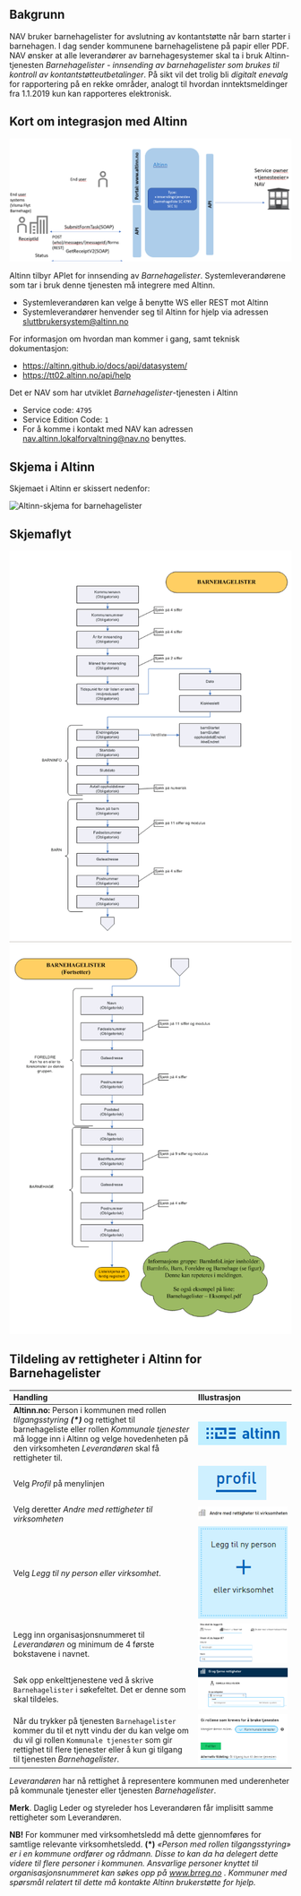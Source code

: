 ## Bakgrunn

NAV bruker barnehagelister for avslutning av kontantstøtte når barn starter i barnehagen. I dag sender kommunene barnehagelistene på papir eller PDF. NAV ønsker at alle leverandører av barnehagesystemer skal ta i bruk Altinn-tjenesten _Barnehagelister - innsending av barnehagelister som brukes til kontroll av kontantstøtteutbetalinger_. På sikt vil det trolig bli _digitalt enevalg_ for rapportering på en rekke områder, analogt til hvordan inntektsmeldinger fra 1.1.2019 kun kan rapporteres elektronisk.

## Kort om integrasjon med Altinn
![Grensesnitt for innsending av Barnehagelister i Altinn](Barnehagelister-integrasjon-altinn.png)

Altinn tilbyr APIet for innsending av _Barnehagelister_. Systemleverandørene som tar i bruk denne tjenesten må integrere med Altinn. 
- Systemleverandøren kan velge å benytte WS eller REST mot Altinn
- Systemleverandører henvender seg til Altinn for hjelp via adressen sluttbrukersystem@altinn.no

For informasjon om hvordan man kommer i gang, samt teknisk dokumentasjon:
- https://altinn.github.io/docs/api/datasystem/
- https://tt02.altinn.no/api/help

Det er NAV som har utviklet _Barnehagelister_-tjenesten i Altinn
- Service code: `4795` 
- Service Edition Code: `1`
- For å komme i kontakt med NAV kan adressen nav.altinn.lokalforvaltning@nav.no benyttes.

## Skjema i Altinn
Skjemaet i Altinn er skissert nedenfor:

![Altinn-skjema for barnehagelister](Barnehageliste-skjema.png)

## Skjemaflyt
![Skjemaflyt for barnehagelister 1](Barnehageliste-skjemaflyt-1.png)
![Skjemaflyt for barnehagelister 1](Barnehageliste-skjemaflyt-2.png)

## Tildeling av rettigheter i Altinn for Barnehagelister

| Handling                          | Illustrasjon |
|:----------------------------------|:-------------|
| **Altinn.no:** Person i kommunen med rollen _tilgangsstyring **(*)**_ og rettighet til barnehageliste eller rollen _Kommunale tjenester_ må logge inn i Altinn og velge hovedenheten på den virksomheten _Leverandøren_ skal få rettigheter til. | ![Altinn](Rettighet-Altinn.png) |
| Velg _Profil_ på menylinjen | ![Profil](Rettighet-profil.png) |
| Velg deretter _Andre med rettigheter til virksomheten_ | ![Virksomhet](Rettighet-virksomhet.png)
| Velg _Legg til ny person eller virksomhet_. | ![Legg til](Rettighet-legg-til.png) |
| Legg inn organisasjonsnummeret til _Leverandøren_ og minimum de 4 første bokstavene i navnet.| ![Legg inn](Rettighet-registrer.png) |
| Søk opp enkelttjenestene ved å skrive `Barnehagelister` i søkefeltet. Det er denne som skal tildeles. | ![Søk](Rettighet-tildel.png) |
| Når du trykker på tjenesten `Barnehagelister` kommer du til et nytt vindu der du kan velge om du vil gi rollen `Kommunale tjenester` som gir rettighet til flere tjenester eller å kun gi tilgang til tjenesten _Barnehagelister_. | ![Fullfør](Rettighet-fullfoer.png) |

_Leverandøren_ har nå rettighet å representere kommunen med underenheter på kommunale tjenester eller tjenesten _Barnehagelister_.

**Merk**. Daglig Leder og styreleder hos Leverandøren får implisitt samme rettigheter som Leverandøren.

**NB!** For kommuner med virksomhetsledd må dette gjennomføres for samtlige relevante virksomhetsledd.
**(*)** _«Person med rollen tilgangsstyring» er i en kommune ordfører og rådmann. Disse to kan da ha delegert dette videre til flere personer i kommunen. Ansvarlige personer knyttet til organisasjonsnummeret kan søkes opp på www.brreg.no . Kommuner med spørsmål relatert til dette må kontakte Altinn brukerstøtte for hjelp._
